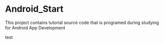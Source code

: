 # Android_Start
This project contains tutorial source code that is programed during studying for Android App Development


test
